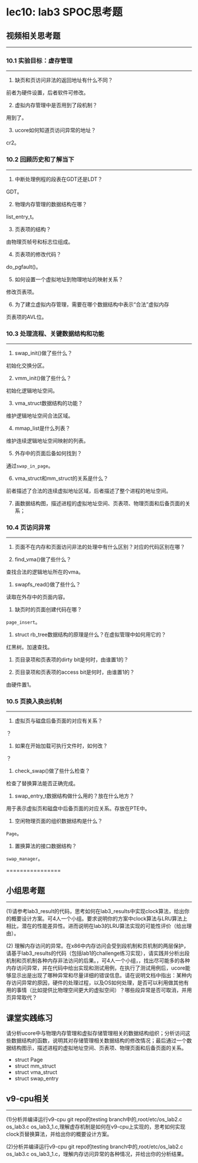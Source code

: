 # lec10: lab3 SPOC思考题

## 视频相关思考题
---
### 10.1 实验目标：虚存管理
---

1. 缺页和页访问非法的返回地址有什么不同？

前者为硬件设置，后者软件可修改。

2. 虚拟内存管理中是否用到了段机制？

用到了。

3. ucore如何知道页访问异常的地址？

cr2。

### 10.2 回顾历史和了解当下
---

1. 中断处理例程的段表在GDT还是LDT？

GDT。

2. 物理内存管理的数据结构在哪？

list_entry_t。

3. 页表项的结构？

由物理页帧号和标志位组成。

4. 页表项的修改代码？
 
do_pgfault()。

5. 如何设置一个虚拟地址到物理地址的映射关系？

修改页表项。
 
6. 为了建立虚拟内存管理，需要在哪个数据结构中表示“合法”虚拟内存

页表项的AVL位。
 
### 10.3 处理流程、关键数据结构和功能
---

1. swap_init()做了些什么？

初始化交换分区。

2. vmm_init()做了些什么？

初始化逻辑地址空间。

3. vma_struct数据结构的功能？

维护逻辑地址空间合法区域。

4. mmap_list是什么列表？

维护连续逻辑地址空间映射的列表。

5. 外存中的页面后备如何找到？

通过`swap_in_page`。

6. vma_struct和mm_struct的关系是什么？

前者描述了合法的连续虚拟地址区域，后者描述了整个进程的地址空间。

7. 画数据结构图，描述进程的虚拟地址空间、页表项、物理页面和后备页面的关系；

### 10.4 页访问异常
---

1. 页面不在内存和页面访问非法的处理中有什么区别？对应的代码区别在哪？

1. find_vma()做了些什么？
 
查找合法的逻辑地址所在的vma。

1. swapfs_read()做了些什么？
 
读取在外存中的页面内容。

1. 缺页时的页面创建代码在哪？
 
`page_insert`。

1. struct rb_tree数据结构的原理是什么？在虚拟管理中如何用它的？
 
红黑树。加速查找。

1. 页目录项和页表项的dirty bit是何时，由谁置1的？
 
1. 页目录项和页表项的access bit是何时，由谁置1的？

由硬件置1。

### 10.5 页换入换出机制
---

1. 虚拟页与磁盘后备页面的对应有关系？
 
？

1. 如果在开始加载可执行文件时，如何改？
 
？

1. check_swap()做了些什么检查？
 
检查了替换算法能否正确完成。

1. swap_entry_t数据结构做什么用的？放在什么地方？
 
用于表示虚拟页和磁盘中后备页面的对应关系。存放在PTE中。

1. 空闲物理页面的组织数据结构是什么？
 
`Page`。

1. 置换算法的接口数据结构？

`swap_manager`。

================


## 小组思考题
---
(1)请参考lab3_result的代码，思考如何在lab3_results中实现clock算法，给出你的概要设计方案。可4人一个小组。要求说明你的方案中clock算法与LRU算法上相比，潜在的性能差异性。进而说明在lab3的LRU算法实现的可能性评价（给出理由）。

(2) 理解内存访问的异常。在x86中内存访问会受到段机制和页机制的两层保护，请基于lab3_results的代码（包括lab1的challenge练习实现），请实践并分析出段机制和页机制各种内存非法访问的后果。，可4人一个小组，，找出尽可能多的各种内存访问异常，并在代码中给出实现和测试用例，在执行了测试用例后，ucore能够显示出是出现了哪种异常和尽量详细的错误信息。请在说明文档中指出：某种内存访问异常的原因，硬件的处理过程，以及OS如何处理，是否可以利用做其他有用的事情（比如提供比物理空间更大的虚拟空间）？哪些段异常是否可取消，并用页异常取代？

## 课堂实践练习

请分析ucore中与物理内存管理和虚拟存储管理相关的数据结构组织；分析访问这些数据结构的函数，说明其对存储管理相关数据结构的修改情况；最后通过一个数据结构图示，描述进程的虚拟地址空间、页表项、物理页面和后备页面的关系。

 * struct Page
 * struct mm_struct
 * struct vma_struct
 * struct swap_entry

## v9-cpu相关
---
(1)分析并编译运行v9-cpu git repo的testing branch中的,root/etc/os_lab2.c os_lab3.c os_lab3_1.c,理解虚存机制是如何在v9-cpu上实现的，思考如何实现clock页替换算法，并给出你的概要设计方案。

(2)分析并编译运行v9-cpu git repo的testing branch中的,root/etc/os_lab2.c os_lab3.c os_lab3_1.c，理解内存访问异常的各种情况，并给出你的分析结果。
